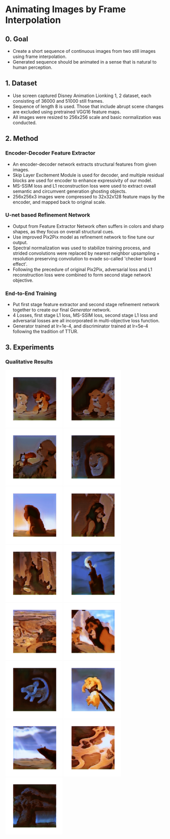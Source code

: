 # Animating Images by Frame Interpolation

## 0. Goal

- Create a short sequence of continuous images from two still images using frame interpolation.
- Generated sequence should be animated in a sense that is natural to human perception.

## 1. Dataset

- Use screen captured Disney Animation Lionking 1, 2 dataset, each consisting of 36000 and 51000 still frames.
- Sequence of length 8 is used. Those that include abrupt scene changes are excluded using pretrained VGG16 feature maps.
- All images were resized to 256x256 scale and basic normalization was conducted.

## 2. Method

### Encoder-Decoder Feature Extractor

- An encoder-decoder network extracts structural features from given images.
- Skip Layer Excitement Module is used for decoder, and multiple residual blocks are used for encoder to enhance expressivity of our model.
- MS-SSIM loss and L1 reconstruction loss were used to extract oveall semantic and circumvent generation ghosting objects.
- 256x256x3 images were compressed to 32x32x128 feature maps by the encoder, and mapped back to original scale.

### U-net based Refinement Network

- Output from Feature Extractor Network often suffers in colors and sharp shapes, as they focus on overall structural cues.
- Use improved Pix2Pix model as refinement network to fine tune our output.
- Spectral normalization was used to stabilize training process, and strided convolutions were replaced by nearest neighbor upsampling + resolution preserving convolution to evade so-called 'checker board effect'.
- Following the precedure of original Pix2Pix, adversarial loss and L1 reconstruction loss were combined to form second stage network objective.

### End-to-End Training

- Put first stage feature extractor and second stage refinement network together to create our final *Generator* network.
- 4 Losses, first stage L1 loss, MS-SSIM loss, second stage L1 loss and adversarial losses are all incorporated in multi-objective loss function.
- Generator trained at lr=1e-4, and discriminator trained at lr=5e-4 following the tradition of TTUR.

## 3. Experiments

### Qualitative Results

<p float="left">
  <img src="https://github.com/reyllama/MIPAL-animation/blob/master/output/G1_1093.gif" width="180" height="180"/>
  <img src="https://github.com/reyllama/MIPAL-animation/blob/master/output/G1_1265.gif" width="180" height="180"/>
  <img src="https://github.com/reyllama/MIPAL-animation/blob/master/output/G1_1357.gif" width="180" height="180"/>
  <img src="https://github.com/reyllama/MIPAL-animation/blob/master/output/G1_1429.gif" width="180" height="180"/>
  <img src="https://github.com/reyllama/MIPAL-animation/blob/master/output/G1_493.gif" width="180" height="180"/>
  <img src="https://github.com/reyllama/MIPAL-animation/blob/master/output/G1_1709.gif" width="180" height="180"/>
  <img src="https://github.com/reyllama/MIPAL-animation/blob/master/output/G1_1721.gif" width="180" height="180"/>
  <img src="https://github.com/reyllama/MIPAL-animation/blob/master/output/G1_1765.gif" width="180" height="180"/>
  <img src="https://github.com/reyllama/MIPAL-animation/blob/master/output/G1_1781.gif" width="180" height="180"/>
  <img src="https://github.com/reyllama/MIPAL-animation/blob/master/output/G1_1801.gif" width="180" height="180"/>
  <img src="https://github.com/reyllama/MIPAL-animation/blob/master/output/G1_429.gif" width="180" height="180"/>
  <img src="https://github.com/reyllama/MIPAL-animation/blob/master/output/G1_197.gif" width="180" height="180"/>
  <img src="https://github.com/reyllama/MIPAL-animation/blob/master/output/G1_217.gif" width="180" height="180"/>
  <img src="https://github.com/reyllama/MIPAL-animation/blob/master/output/G1_33.gif" width="180" height="180"/>
  <img src="https://github.com/reyllama/MIPAL-animation/blob/master/output/G1_405.gif" width="180" height="180"/>
</p>
